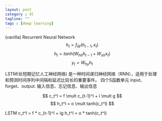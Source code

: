 ```yaml
---
layout: post
category : dl
tagline: ""
tags : [deep learning]
---
```




(vanilla) Recurrent Neural Network
$$ h_t = f_W(h_{t-1}, x_t) $$
$$ h_t = tanh(W_{hh}h_{t-1} +　W_{xh}x_t) $$
$$ y_t = W_{hy}h_t $$

LSTM(长短期记忆人工神经网络)
是一种时间递归神经网络（RNN），适用于处理和预测时间序列中间隔和延迟比较长的重要事件。
四个S函数单元
input、forget、output.
输入信息、忘记信息、输出信息



$$ c_t^l = f \mult c_{t-1}^l + i \mult g $$
$$ h_t^l = o \mult tanh(c_t^l) $$


LSTM
c_t^l = f * c_{t-1}^l + ig
h_t^l = o * tanh(c_t^l)
